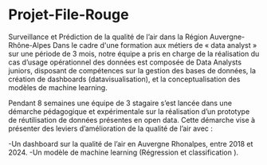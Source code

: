 # Projet-File-Rouge
Surveillance et Prédiction de la qualité de l’air dans la Région Auvergne-Rhône-Alpes​
Dans le cadre d'une formation aux métiers de « data analyst » sur une période de 3 mois, notre équipe a pris  en charge de la réalisation du cas d’usage opérationnel des données est composée de Data Analysts juniors, disposant de compétences sur la gestion des bases de données, la création de dashboards (datavisualisation), et la conceptualisation des modèles de machine learning.

Pendant 8 semaines une équipe de 3 stagaire s’est lancée dans une démarche pédagogique et expérimentale sur la réalisation d’un prototype de réutilisation de données présentes en open data.   Cette démarche vise à présenter des leviers d’amélioration de la qualité de l’air avec  :

-Un dashboard sur la qualité de l’air en Auvergne Rhonalpes, entre 2018 et 2024.
-Un modèle de machine learning (Régression et classification ).

